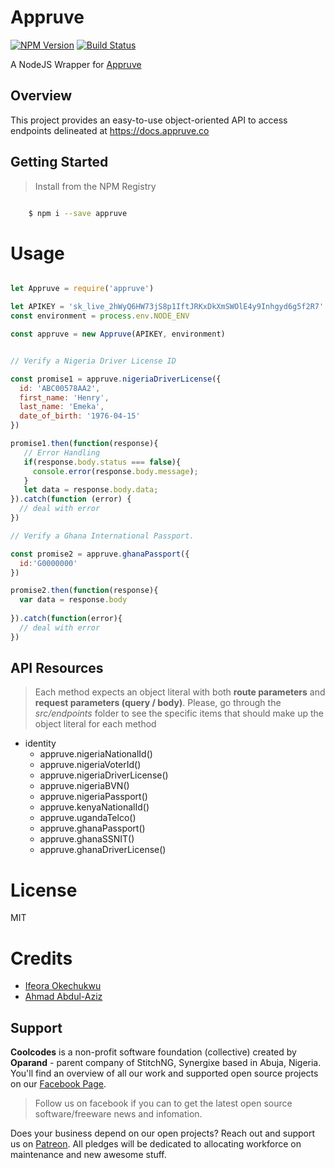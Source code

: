 # Appruve

[![NPM Version][npm-image]][npm-url]
[![Build Status][travis-image]][travis-url]

A NodeJS Wrapper for [Appruve](https://www.appruve.co)

## Overview
This project provides an easy-to-use object-oriented API to access endpoints delineated at https://docs.appruve.co

## Getting Started

>Install from the NPM Registry

```bash

    $ npm i --save appruve

```

# Usage

```js

let Appruve = require('appruve')

let APIKEY = 'sk_live_2hWyQ6HW73jS8p1IftJRKxDkXmSWOlE4y9Inhgyd6g5f2R7'
const environment = process.env.NODE_ENV

const appruve = new Appruve(APIKEY, environment)


// Verify a Nigeria Driver License ID

const promise1 = appruve.nigeriaDriverLicense({
  id: 'ABC00578AA2',
  first_name: 'Henry',
  last_name: 'Emeka',
  date_of_birth: '1976-04-15'
})

promise1.then(function(response){
   // Error Handling
   if(response.body.status === false){
     console.error(response.body.message);
   }
   let data = response.body.data;
}).catch(function (error) {
  // deal with error
})

// Verify a Ghana International Passport.

const promise2 = appruve.ghanaPassport({
  id:'G0000000'
})

promise2.then(function(response){
  var data = response.body
  
}).catch(function(error){
  // deal with error
})


```

## API Resources

>Each method expects an object literal with both **route parameters** and **request parameters (query / body)**. Please, go through the _src/endpoints_ folder to see the specific items that should make up the object literal for each method

- identity
  - appruve.nigeriaNationalId()
  - appruve.nigeriaVoterId()
  - appruve.nigeriaDriverLicense()
  - appruve.nigeriaBVN()
  - appruve.nigeriaPassport()
  - appruve.kenyaNationalId()
  - appruve.ugandaTelco()
  - appruve.ghanaPassport()
  - appruve.ghanaSSNIT()
  - appruve.ghanaDriverLicense()



# License

MIT

# Credits

- [Ifeora Okechukwu](https://twitter.com/isocroft)
- [Ahmad Abdul-Aziz](https://twitter.com/devamaz)



[npm-image]: https://img.shields.io/npm/v/appruve.svg?style=flat-square
[npm-url]: https://npmjs.org/package/appruve

[travis-image]: https://travis-ci.org/devamaz/appruve.svg?branch=master
[travis-url]: https://travis-ci.org/devamaz/appruve

## Support 

**Coolcodes** is a non-profit software foundation (collective) created by **Oparand** - parent company of StitchNG, Synergixe based in Abuja, Nigeria. You'll find an overview of all our work and supported open source projects on our [Facebook Page](https://www.facebook.com/coolcodes/).

>Follow us on facebook if you can to get the latest open source software/freeware news and infomation.

Does your business depend on our open projects? Reach out and support us on [Patreon](https://www.patreon.com/coolcodes/). All pledges will be dedicated to allocating workforce on maintenance and new awesome stuff.
